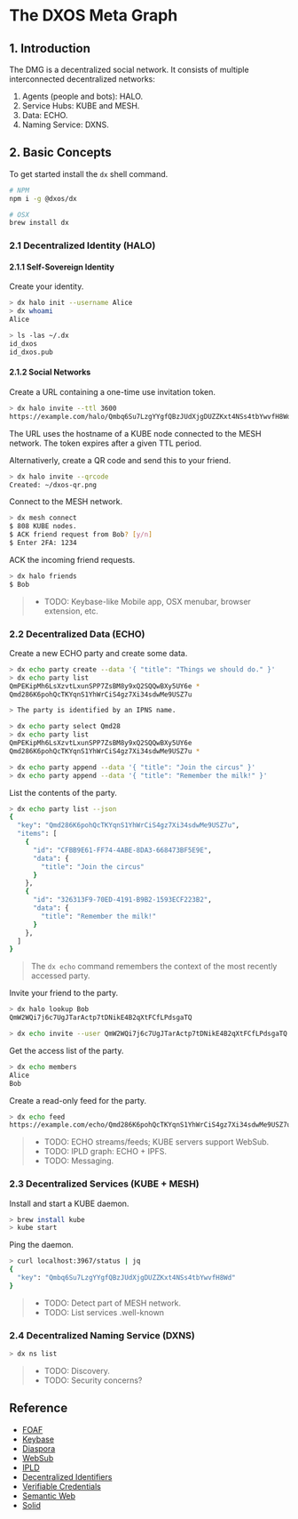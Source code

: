 # The DXOS Meta Graph

## 1. Introduction

The DMG is a decentralized social network.
It consists of multiple interconnected decentralized networks:
1. Agents (people and bots): HALO.
2. Service Hubs: KUBE and MESH.
3. Data: ECHO.
4. Naming Service: DXNS.



## 2. Basic Concepts

To get started install the `dx` shell command.

```bash
# NPM
npm i -g @dxos/dx

# OSX
brew install dx
```


### 2.1 Decentralized Identity (HALO)

#### 2.1.1 Self-Sovereign Identity

Create your identity.

```bash
> dx halo init --username Alice
> dx whoami
Alice

> ls -las ~/.dx
id_dxos
id_dxos.pub
```


#### 2.1.2 Social Networks

Create a URL containing a one-time use invitation token.

```bash
> dx halo invite --ttl 3600
https://example.com/halo/Qmbq6Su7LzgYYgfQBzJUdXjgDUZZKxt4NSs4tbYwvfH8Wd
```

The URL uses the hostname of a KUBE node connected to the MESH network.
The token expires after a given TTL period.

Alternativerly, create a QR code and send this to your friend.

```bash
> dx halo invite --qrcode
Created: ~/dxos-qr.png
```

Connect to the MESH network.

```bash
> dx mesh connect
$ 808 KUBE nodes.
$ ACK friend request from Bob? [y/n]
$ Enter 2FA: 1234
```

ACK the incoming friend requests.

```bash
> dx halo friends
$ Bob
```

> - TODO: Keybase-like Mobile app, OSX menubar, browser extension, etc.


### 2.2 Decentralized Data (ECHO)

Create a new ECHO party and create some data.

```bash
> dx echo party create --data '{ "title": "Things we should do." }'
> dx echo party list
QmPEKipMh6LsXzvtLxunSPP7ZsBM8y9xQ2SQQwBXy5UY6e *
Qmd286K6pohQcTKYqnS1YhWrCiS4gz7Xi34sdwMe9USZ7u

> The party is identified by an IPNS name.

> dx echo party select Qmd28
> dx echo party list
QmPEKipMh6LsXzvtLxunSPP7ZsBM8y9xQ2SQQwBXy5UY6e
Qmd286K6pohQcTKYqnS1YhWrCiS4gz7Xi34sdwMe9USZ7u *

> dx echo party append --data '{ "title": "Join the circus" }'
> dx echo party append --data '{ "title": "Remember the milk!" }'
```

List the contents of the party.

```bash
> dx echo party list --json
{
  "key": "Qmd286K6pohQcTKYqnS1YhWrCiS4gz7Xi34sdwMe9USZ7u",
  "items": [
    {
      "id": "CFBB9E61-FF74-4ABE-8DA3-668473BF5E9E",
      "data": {
        "title": "Join the circus"
      }
    },
    {
      "id": "326313F9-70ED-4191-B9B2-1593ECF223B2",
      "data": {
        "title": "Remember the milk!"
      }
    },
  ]
}
```

> The `dx echo` command remembers the context of the most recently accessed party.

Invite your friend to the party.

```bash
> dx halo lookup Bob
QmW2WQi7j6c7UgJTarActp7tDNikE4B2qXtFCfLPdsgaTQ

> dx echo invite --user QmW2WQi7j6c7UgJTarActp7tDNikE4B2qXtFCfLPdsgaTQ
```

Get the access list of the party.

```bash
> dx echo members
Alice
Bob
```

Create a read-only feed for the party.

```bash
> dx echo feed
https://example.com/echo/Qmd286K6pohQcTKYqnS1YhWrCiS4gz7Xi34sdwMe9USZ7u
```

> - TODO: ECHO streams/feeds; KUBE servers support WebSub.
> - TODO: IPLD graph: ECHO + IPFS.
> - TODO: Messaging.


### 2.3 Decentralized Services (KUBE + MESH)

Install and start a KUBE daemon.

```bash
> brew install kube
> kube start
```

Ping the daemon.

```bash
> curl localhost:3967/status | jq
{
  "key": "Qmbq6Su7LzgYYgfQBzJUdXjgDUZZKxt4NSs4tbYwvfH8Wd"
}
```

> - TODO: Detect part of MESH network.
> - TODO: List services .well-known


### 2.4 Decentralized Naming Service (DXNS)

```bash
> dx ns list
```

> - TODO: Discovery.
> - TODO: Security concerns?


## Reference

- [FOAF](https://en.wikipedia.org/wiki/FOAF_(ontology))
- [Keybase](https://keybase.io)
- [Diaspora](https://diasporafoundation.org/)
- [WebSub](https://www.w3.org/TR/websub)
- [IPLD](https://ipld.io)
- [Decentralized Identifiers](https://www.w3.org/TR/did-core)
- [Verifiable Credentials](https://www.w3.org/TR/vc-data-model)
- [Semantic Web](https://www.w3.org/standards/semanticweb)
- [Solid](https://solidproject.org)
  